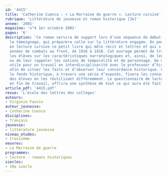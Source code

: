 ```yaml
---
id: '4415'
title: 'Catherine Cuenca : « La Marraine de guerre ». Lecture cursive'
rubrique: 'Littérature de jeunesse et roman historique [3e]'
annee: '2001'
magazine: 'n°4 1er octobre 2001'
pages: '6'
description: 'Ce roman servira de support lors d’une séquence de début d’année sur
  le témoignage, qui préparera celle sur la littérature engagée. On pourra donner
  en lecture cursive ce petit livre qui mêle récit et lettres et qui s’étend sur deux
  années de combats au front, de 1916 à 1918. Cet ouvrage permet de travailler avec
  les élèves sur les caractéristiques narratologiques et, ainsi, de leur expliquer
  ou de leur rappeler les notions de temporalité et de personnage. De même, il sera
  utile pour un travail en interdisciplinarité avec le professeur d’histoire-géographie,
  afin de situer les faits et d’observer leur concordance historique. Ce travail sur
  le fonds historique, à travers une série d’exposés, fixera les connaissances historiques
  des élèves en les réutilisant différemment. Le questionnaire de lecture, distribué
  en fin de travail, offrira une synthèse de tout ce qui aura été fait.'
article_pdf: '4415.pdf'
revue: 'L’école des lettres des collèges'
auteurs:
- Virginie Fauvin
auteur_jeunesse:
- Catherine Cuenca
disciplines:
- français
jeunesse:
- littérature jeunesse
niveau_etudes:
- troisième
oeuvres:
- La Marraine de guerre
programmes:
- lecture - romans historiques
siecles:
- 20e siècle
---
```

